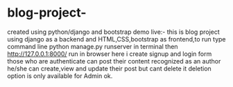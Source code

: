 # blog-project-
created using python/django and bootstrap  demo live:-
this is blog project using django as a backend and HTML,CSS,bootstrap as frontend,to run type command line python manage.py runserver in terminal then
http://127.0.0.1:8000/ run in browser here i create signup and login form those who are authenticate can post their content recognized as an author he/she 
can create,view and update their post but cant delete it deletion option is only available for Admin ok.

